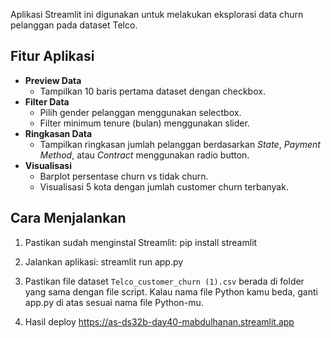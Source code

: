 Aplikasi Streamlit ini digunakan untuk melakukan eksplorasi data churn pelanggan pada dataset Telco.

## Fitur Aplikasi

- **Preview Data**
  - Tampilkan 10 baris pertama dataset dengan checkbox.
- **Filter Data**
  - Pilih gender pelanggan menggunakan selectbox.
  - Filter minimum tenure (bulan) menggunakan slider.
- **Ringkasan Data**
  - Tampilkan ringkasan jumlah pelanggan berdasarkan *State*, *Payment Method*, atau *Contract* menggunakan radio button.
- **Visualisasi**
  - Barplot persentase churn vs tidak churn.
  - Visualisasi 5 kota dengan jumlah customer churn terbanyak.

## Cara Menjalankan

1. Pastikan sudah menginstal Streamlit:
pip install streamlit

2. Jalankan aplikasi:
streamlit run app.py

3. Pastikan file dataset `Telco_customer_churn (1).csv` berada di folder yang sama dengan file script.
Kalau nama file Python kamu beda, ganti app.py di atas sesuai nama file Python-mu.

4. Hasil deploy
https://as-ds32b-day40-mabdulhanan.streamlit.app

